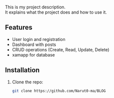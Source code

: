This is my project description.  
It explains what the project does and how to use it.

## Features
- User login and registration
- Dashboard with posts
- CRUD operations (Create, Read, Update, Delete)
- xamapp for database
## Installation
1. Clone the repo:
   ```bash
   git clone https://github.com/Narut0-ma/BLOG
